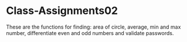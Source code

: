 # Class-Assignments02
These are the functions for finding: area of circle, average, min and max number, differentiate even and odd numbers and validate passwords. 
